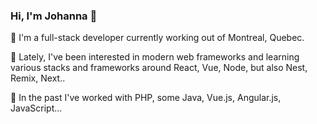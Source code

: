 ### Hi, I'm Johanna 👋

:ocean: I'm a full-stack developer currently working out of Montreal, Quebec.

🌱 Lately, I've been interested in modern web frameworks and learning various stacks and frameworks around React, Vue, Node, but also Nest, Remix, Next..

🔭 In the past I've worked with PHP, some Java, Vue.js, Angular.js, JavaScript...

<!-- #### Languages and Tools: //-->


<!--
**jn-macleod/jn-macleod** is a ✨ _special_ ✨ repository because its `README.md` (this file) appears on your GitHub profile.

Here are some ideas to get you started:

- 🔭 I’m currently working on ...
- 🌱 I’m currently learning ...
- 👯 I’m looking to collaborate on ...
- 🤔 I’m looking for help with ...
- 💬 Ask me about ...
- 📫 How to reach me: ...
- 😄 Pronouns: ...
- ⚡ Fun fact: ...
-->
